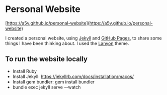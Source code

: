 # Personal Website

[https://a5v.github.io/personal-website](https://a5v.github.io/personal-website)

I created a personal website, using [Jekyll](https://jekyllrb.com/) and [GitHub Pages](https://pages.github.com/), to share some things I have been thinking about. I used the [Lanyon](https://github.com/poole/lanyon) theme.

## To run the website locally

- Install Ruby
- Install Jekyll: https://jekyllrb.com/docs/installation/macos/
- Install gem bundler: gem install bundler
- bundle exec jekyll serve --watch

